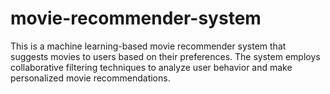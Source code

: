 # movie-recommender-system
This is a machine learning-based movie recommender system that suggests movies to users based on their preferences. The system employs collaborative filtering techniques to analyze user behavior and make personalized movie recommendations.
